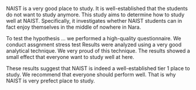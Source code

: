 NAIST is a very good place to study. It is well-established that the students do not want to study anymore. This study aims to determine how to study well at NAIST. Specifically, it investigates whether NAIST students can in fact enjoy themselves in the middle of nowhere in Nara. 

To test the hypothesis ... we performed a high-quality questionnaire. 
We conduct assgnment stress test
Results were analyzed using a very good analytical technique. We very proud of this technique. The results showed a small effect that everyone want to study well at here. 

These results suggest that NAIST is indeed a well-established tier 1 place to study. We recommend that everyone should perform well. That is why NAIST is very prefect place to study.

